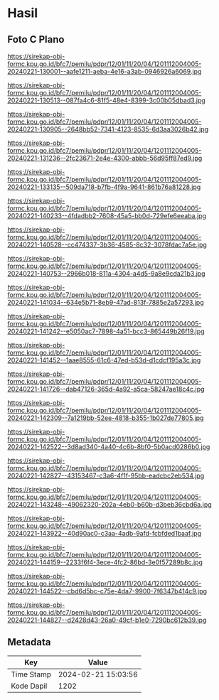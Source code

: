 # Hasil

## Foto C Plano

https://sirekap-obj-formc.kpu.go.id/bfc7/pemilu/pdpr/12/01/11/20/04/1201112004005-20240221-130001--aafe1211-aeba-4e16-a3ab-0946926a6069.jpg

https://sirekap-obj-formc.kpu.go.id/bfc7/pemilu/pdpr/12/01/11/20/04/1201112004005-20240221-130513--087fa4c6-81f5-48e4-8399-3c00b05dbad3.jpg

https://sirekap-obj-formc.kpu.go.id/bfc7/pemilu/pdpr/12/01/11/20/04/1201112004005-20240221-130905--2648bb52-7341-4123-8535-6d3aa3026b42.jpg

https://sirekap-obj-formc.kpu.go.id/bfc7/pemilu/pdpr/12/01/11/20/04/1201112004005-20240221-131236--2fc23671-2e4e-4300-abbb-56d95ff87ed9.jpg

https://sirekap-obj-formc.kpu.go.id/bfc7/pemilu/pdpr/12/01/11/20/04/1201112004005-20240221-133135--509da718-b7fb-4f9a-9641-861b76a81228.jpg

https://sirekap-obj-formc.kpu.go.id/bfc7/pemilu/pdpr/12/01/11/20/04/1201112004005-20240221-140233--4fdadbb2-7608-45a5-bb0d-729efe6eeaba.jpg

https://sirekap-obj-formc.kpu.go.id/bfc7/pemilu/pdpr/12/01/11/20/04/1201112004005-20240221-140528--cc474337-3b36-4585-8c32-3078fdac7a5e.jpg

https://sirekap-obj-formc.kpu.go.id/bfc7/pemilu/pdpr/12/01/11/20/04/1201112004005-20240221-140753--2966b018-811a-4304-a4d5-9a8e9cda21b3.jpg

https://sirekap-obj-formc.kpu.go.id/bfc7/pemilu/pdpr/12/01/11/20/04/1201112004005-20240221-141034--634e5b71-8eb9-47ad-813f-7885e2a57293.jpg

https://sirekap-obj-formc.kpu.go.id/bfc7/pemilu/pdpr/12/01/11/20/04/1201112004005-20240221-141242--e5050ac7-7898-4a51-bcc3-865449b26f19.jpg

https://sirekap-obj-formc.kpu.go.id/bfc7/pemilu/pdpr/12/01/11/20/04/1201112004005-20240221-141452--1aae8555-61c6-47ed-b53d-d1cdcf195a3c.jpg

https://sirekap-obj-formc.kpu.go.id/bfc7/pemilu/pdpr/12/01/11/20/04/1201112004005-20240221-141726--dab47126-365d-4a92-a5ca-58247ae18c4c.jpg

https://sirekap-obj-formc.kpu.go.id/bfc7/pemilu/pdpr/12/01/11/20/04/1201112004005-20240221-142309--7a1219bb-52ee-4818-b355-1b027de77805.jpg

https://sirekap-obj-formc.kpu.go.id/bfc7/pemilu/pdpr/12/01/11/20/04/1201112004005-20240221-142522--3d8ad340-4a40-4c6b-8bf0-5b0acd0286b0.jpg

https://sirekap-obj-formc.kpu.go.id/bfc7/pemilu/pdpr/12/01/11/20/04/1201112004005-20240221-142827--43153467-c3a6-4f1f-95bb-eadcbc2eb534.jpg

https://sirekap-obj-formc.kpu.go.id/bfc7/pemilu/pdpr/12/01/11/20/04/1201112004005-20240221-143248--49062320-202a-4eb0-b60b-d3beb36cbd6a.jpg

https://sirekap-obj-formc.kpu.go.id/bfc7/pemilu/pdpr/12/01/11/20/04/1201112004005-20240221-143922--40d90ac0-c3aa-4adb-9afd-fcbfded1baaf.jpg

https://sirekap-obj-formc.kpu.go.id/bfc7/pemilu/pdpr/12/01/11/20/04/1201112004005-20240221-144159--2233f6f4-3ece-4fc2-86bd-3e0f57289b8c.jpg

https://sirekap-obj-formc.kpu.go.id/bfc7/pemilu/pdpr/12/01/11/20/04/1201112004005-20240221-144522--cbd6d5bc-c75e-4da7-9900-7f6347b414c9.jpg

https://sirekap-obj-formc.kpu.go.id/bfc7/pemilu/pdpr/12/01/11/20/04/1201112004005-20240221-144827--d2428d43-26a0-49cf-b1e0-7290bc612b39.jpg


## Metadata

| Key        | Value               |
| ---------- | ------------------- |
| Time Stamp | 2024-02-21 15:03:56 |
| Kode Dapil | 1202                |



